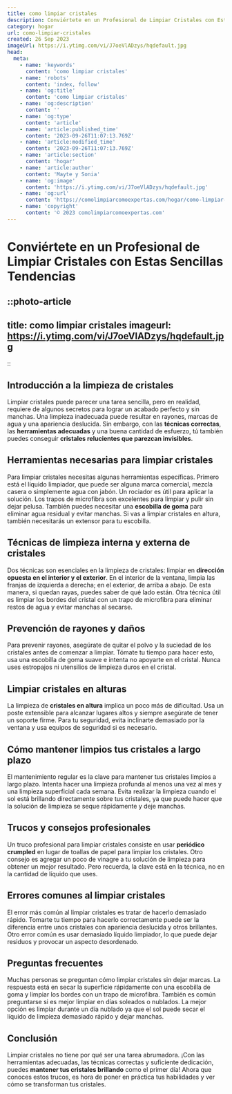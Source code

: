 ```yaml
---
title: como limpiar cristales
description: Conviértete en un Profesional de Limpiar Cristales con Estas Sencillas Tendencias
category: hogar
url: como-limpiar-cristales
created: 26 Sep 2023
imageUrl: https://i.ytimg.com/vi/J7oeVlADzys/hqdefault.jpg
head:
  meta:
    - name: 'keywords'
      content: 'como limpiar cristales'
    - name: 'robots'
      content: 'index, follow'
    - name: 'og:title'
      content: 'como limpiar cristales'
    - name: 'og:description'
      content: ''
    - name: 'og:type'
      content: 'article'
    - name: 'article:published_time'
      content: '2023-09-26T11:07:13.769Z'
    - name: 'article:modified_time'
      content: '2023-09-26T11:07:13.769Z'
    - name: 'article:section'
      content: 'hogar'
    - name: 'article:author'
      content: 'Mayte y Sonia'
    - name: 'og:image'
      content: 'https://i.ytimg.com/vi/J7oeVlADzys/hqdefault.jpg'
    - name: 'og:url'
      content: 'https://comolimpiarcomoexpertas.com/hogar/como-limpiar-cristales'
    - name: 'copyright'
      content: '© 2023 comolimpiarcomoexpertas.com'
---
```

# Conviértete en un Profesional de Limpiar Cristales con Estas Sencillas Tendencias

::photo-article
---
title: como limpiar cristales
imageurl: https://i.ytimg.com/vi/J7oeVlADzys/hqdefault.jpg
---
::
## Introducción a la limpieza de cristales 
Limpiar cristales puede parecer una tarea sencilla, pero en realidad, requiere de algunos secretos para lograr un acabado perfecto y sin manchas. Una limpieza inadecuada puede resultar en rayones, marcas de agua y una apariencia deslucida. Sin embargo, con las **técnicas correctas**, las **herramientas adecuadas** y una buena cantidad de esfuerzo, tú también puedes conseguir **cristales relucientes que parezcan invisibles**. 

## Herramientas necesarias para limpiar cristales 
Para limpiar cristales necesitas algunas herramientas específicas. Primero está el líquido limpiador, que puede ser alguna marca comercial, mezcla casera o simplemente agua con jabón. Un rociador es útil para aplicar la solución. Los trapos de microfibra son excelentes para limpiar y pulir sin dejar pelusa. También puedes necesitar una **escobilla de goma** para eliminar agua residual y evitar manchas. Si vas a limpiar cristales en altura, también necesitarás un extensor para tu escobilla. 

## Técnicas de limpieza interna y externa de cristales 
Dos técnicas son esenciales en la limpieza de cristales: limpiar en **dirección opuesta en el interior y el exterior**. En el interior de la ventana, limpia las franjas de izquierda a derecha; en el exterior, de arriba a abajo. De esta manera, si quedan rayas, puedes saber de qué lado están. Otra técnica útil es limpiar los bordes del cristal con un trapo de microfibra para eliminar restos de agua y evitar manchas al secarse.

## Prevención de rayones y daños 
Para prevenir rayones, asegúrate de quitar el polvo y la suciedad de los cristales antes de comenzar a limpiar. Tómate tu tiempo para hacer esto, usa una escobilla de goma suave e intenta no apoyarte en el cristal. Nunca uses estropajos ni utensilios de limpieza duros en el cristal.

## Limpiar cristales en alturas 
La limpieza de **cristales en altura** implica un poco más de dificultad. Usa un poste extensible para alcanzar lugares altos y siempre asegúrate de tener un soporte firme. Para tu seguridad, evita inclinarte demasiado por la ventana y usa equipos de seguridad si es necesario.

## Cómo mantener limpios tus cristales a largo plazo 
El mantenimiento regular es la clave para mantener tus cristales limpios a largo plazo. Intenta hacer una limpieza profunda al menos una vez al mes y una limpieza superficial cada semana. Evita realizar la limpieza cuando el sol está brillando directamente sobre tus cristales, ya que puede hacer que la solución de limpieza se seque rápidamente y deje manchas.

## Trucos y consejos profesionales 
Un truco profesional para limpiar cristales consiste en usar **periódico crumpled** en lugar de toallas de papel para limpiar los cristales. Otro consejo es agregar un poco de vinagre a tu solución de limpieza para obtener un mejor resultado. Pero recuerda, la clave está en la técnica, no en la cantidad de líquido que uses.

## Errores comunes al limpiar cristales 
El error más común al limpiar cristales es tratar de hacerlo demasiado rápido. Tomarte tu tiempo para hacerlo correctamente puede ser la diferencia entre unos cristales con apariencia deslucida y otros brillantes. Otro error común es usar demasiado líquido limpiador, lo que puede dejar residuos y provocar un aspecto desordenado.

## Preguntas frecuentes 
Muchas personas se preguntan cómo limpiar cristales sin dejar marcas. La respuesta está en secar la superficie rápidamente con una escobilla de goma y limpiar los bordes con un trapo de microfibra. También es común preguntarse si es mejor limpiar en días soleados o nublados. La mejor opción es limpiar durante un día nublado ya que el sol puede secar el líquido de limpieza demasiado rápido y dejar manchas.

## Conclusión 
Limpiar cristales no tiene por qué ser una tarea abrumadora. ¡Con las herramientas adecuadas, las técnicas correctas y suficiente dedicación, puedes **mantener tus cristales brillando** como el primer día! Ahora que conoces estos trucos, es hora de poner en práctica tus habilidades y ver cómo se transforman tus cristales.